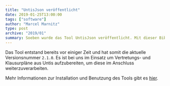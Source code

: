 ```yaml
---
title: "UntisJson veröffentlicht"
date: 2019-01-25T13:00:00
tags: ["software"]
author: "Marcel Marnitz"
type: post
archive: "2019/01"
summary: Soeben wurde das Tool UntisJson veröffentlicht. Mit dieser Bibliothek bzw. dem zugehörigen Programm `untis-to-json.exe` lassen sich der Vertretungs- und Klausurplan aus dem Untis-Datenformat in das JSON-Format umgewandelt werden.
---
```


Das Tool entstand bereits vor einiger Zeit und hat somit die aktuelle Versionsnummer `2.1.0`. Es ist bei uns im Einsatz um Vertretungs- und Klausurpläne aus Untis aufzubereiten, um diese im Anschluss weiterzuverarbeiten.

Mehr Informationen zur Installation und Benutzung des Tools gibt es [hier](/software/untis-json).